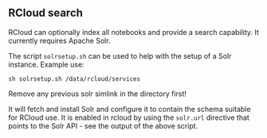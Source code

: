 ## RCloud search

RCloud can optionally index all notebooks and provide a search
capability. It currently requires Apache Solr.

The script `solrsetup.sh` can be used to help with the setup
of a Solr instance. Example use:

    sh solrsetup.sh /data/rcloud/services

Remove any previous solr simlink in the directory first!

It will fetch and install Solr and configure it to contain the
schema suitable for RCloud use. It is enabled in rcloud by using
the `solr.url` directive that points to the Solr API - see the
output of the above script.

